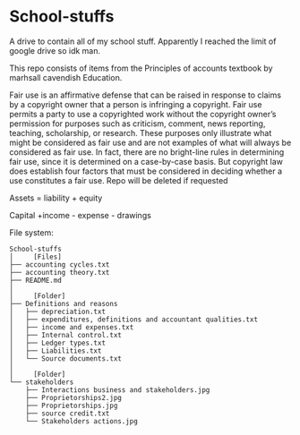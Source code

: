 # School-stuffs
A drive to contain all of my school stuff. Apparently I reached the limit of google drive so idk man.


This repo consists of items from the Principles of accounts textbook by marhsall cavendish Education.

Fair use is an affirmative defense that can be raised in response to claims by a copyright owner that a person is infringing a copyright. Fair use permits a party to use a copyrighted work without the copyright owner’s permission for purposes such as criticism, comment, news reporting, teaching, scholarship, or research. These purposes only illustrate what might be considered as fair use and are not examples of what will always be considered as fair use. In fact, there are no bright-line rules in determining fair use, since it is determined on a case-by-case basis. But copyright law does establish four factors that must be considered in deciding whether a use constitutes a fair use. Repo will be deleted if requested     

      
Assets = liability + equity     
      
Capital +income - expense - drawings      


File system:
```
School-stuffs
│     [Files]
├── accounting cycles.txt
├── accounting theory.txt
├── README.md
│
│     [Folder]
├── Definitions and reasons
│   ├── depreciation.txt
│   ├── expenditures, definitions and accountant qualities.txt
│   ├── income and expenses.txt
│   ├── Internal control.txt
│   ├── Ledger types.txt
│   ├── Liabilities.txt
│   └── Source documents.txt
│
│     [Folder]
└── stakeholders
    ├── Interactions business and stakeholders.jpg
    ├── Proprietorships2.jpg
    ├── Proprietorships.jpg
    ├── source credit.txt
    └── Stakeholders actions.jpg
```
